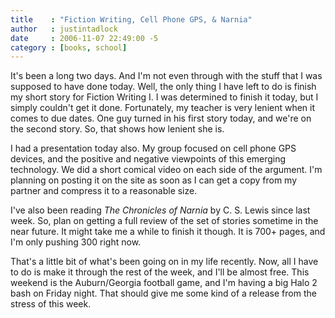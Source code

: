 ```yaml
---
title    : "Fiction Writing, Cell Phone GPS, & Narnia"
author   : justintadlock
date     : 2006-11-07 22:49:00 -5
category : [books, school]
---
```


It's been a long two days.  And I'm not even through with the stuff that I was supposed to have done today.  Well, the only thing I have left to do is finish my short story for Fiction Writing I.  I was determined to finish it today, but I simply couldn't get it done.  Fortunately, my teacher is very lenient when it comes to due dates.  One guy turned in his first story today, and we're on the second story.  So, that shows how lenient she is.

I had a presentation today also.  My group focused on cell phone GPS devices, and the positive and negative viewpoints of this emerging technology.  We did a short comical video on each side of the argument.  I'm planning on posting it on the site as soon as I can get a copy from my partner and compress it to a reasonable size.

I've also been reading <i> The Chronicles of Narnia</i> by C. S. Lewis since last week.  So, plan on getting a full review of the set of stories sometime in the near future.  It might take me a while to finish it though.  It is 700+ pages, and I'm only pushing 300 right now.

That's a little bit of what's been going on in my life recently.  Now, all I have to do is make it through the rest of the week, and I'll be almost free.  This weekend is the Auburn/Georgia football game, and I'm having a big Halo 2 bash on Friday night.  That should give me some kind of a release from the stress of this week.

